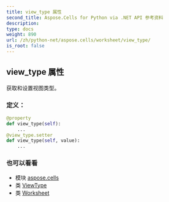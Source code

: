 ```yaml
---
title: view_type 属性
second_title: Aspose.Cells for Python via .NET API 参考资料
description:
type: docs
weight: 890
url: /zh/python-net/aspose.cells/worksheet/view_type/
is_root: false
---
```

## view_type 属性

获取和设置视图类型。
### 定义：
```python
@property
def view_type(self):
    ...
@view_type.setter
def view_type(self, value):
    ...
```

### 也可以看看
* 模块 [aspose.cells](../../)
* 类 [ViewType](/cells/zh/python-net/aspose.cells/viewtype)
* 类 [Worksheet](/cells/zh/python-net/aspose.cells/worksheet)
